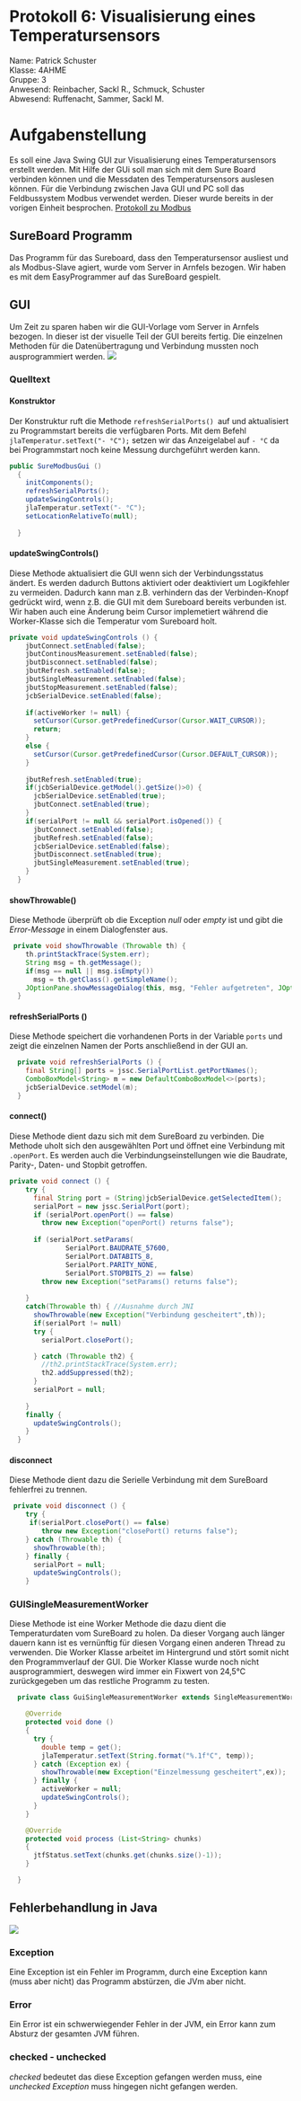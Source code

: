 # Protokoll 6: Visualisierung eines Temperatursensors
Name: Patrick Schuster  
Klasse: 4AHME  
Gruppe: 3    
Anwesend: Reinbacher, Sackl R.,  Schmuck, Schuster  
Abwesend: Ruffenacht, Sammer, Sackl M.

# Aufgabenstellung
Es soll eine Java Swing GUI zur Visualisierung eines Temperatursensors erstellt werden. Mit Hilfe der GUi soll man sich mit dem Sure Board verbinden können und die Messdaten des Temperatursensors auslesen können. Für die Verbindung zwischen Java GUI und PC soll das Feldbussystem Modbus verwendet werden. Dieser wurde bereits in der vorigen Einheit besprochen. [Protokoll zu Modbus]( m14-la1-sx/suspam14/Protokoll5.md )

## SureBoard Programm
Das Programm für das Sureboard, dass den Temperatursensor ausliest und als Modbus-Slave agiert, wurde vom Server in Arnfels bezogen. Wir haben es mit dem EasyProgrammer auf das SureBoard gespielt.

## GUI 
Um Zeit zu sparen haben wir die GUI-Vorlage vom Server in Arnfels bezogen. In dieser ist der visuelle Teil der GUI bereits fertig. Die einzelnen Methoden für die Datenübertragung und Verbindung mussten noch ausprogrammiert werden.
![](https://github.com/suspam14/la1/blob/master/GUI-Temperaturmessung.png)

### Quelltext

#### Konstruktor
Der Konstruktur ruft die Methode `refreshSerialPorts() `auf und aktualisiert zu Programmstart bereits die verfügbaren Ports. 
Mit dem Befehl `jlaTemperatur.setText("- °C");` setzen wir das Anzeigelabel auf `- °C` da bei Programmstart noch keine Messung durchgeführt werden kann.
```java
public SureModbusGui ()
  {
    initComponents();
    refreshSerialPorts();
    updateSwingControls();
    jlaTemperatur.setText("- °C");
    setLocationRelativeTo(null);
    
  }
```

#### updateSwingControls()
Diese Methode aktualisiert die GUI wenn sich der Verbindungsstatus ändert. Es werden dadurch Buttons aktiviert oder deaktiviert um Logikfehler zu vermeiden. Dadurch kann man z.B. verhindern das der Verbinden-Knopf gedrückt wird, wenn z.B. die GUI mit dem Sureboard bereits verbunden ist. Wir haben auch eine Änderung beim Cursor implemetiert während die Worker-Klasse sich die Temperatur vom Sureboard holt.
```java
private void updateSwingControls () {
    jbutConnect.setEnabled(false);
    jbutContinousMeasurement.setEnabled(false);
    jbutDisconnect.setEnabled(false);
    jbutRefresh.setEnabled(false);
    jbutSingleMeasurement.setEnabled(false);
    jbutStopMeasurement.setEnabled(false);
    jcbSerialDevice.setEnabled(false);
    
    if(activeWorker != null) {
      setCursor(Cursor.getPredefinedCursor(Cursor.WAIT_CURSOR));
      return;
    }
    else {
      setCursor(Cursor.getPredefinedCursor(Cursor.DEFAULT_CURSOR));
    }
    
    jbutRefresh.setEnabled(true);
    if(jcbSerialDevice.getModel().getSize()>0) {
      jcbSerialDevice.setEnabled(true);
      jbutConnect.setEnabled(true);
    }
    if(serialPort != null && serialPort.isOpened()) {
      jbutConnect.setEnabled(false);
      jbutRefresh.setEnabled(false);
      jcbSerialDevice.setEnabled(false);
      jbutDisconnect.setEnabled(true);
      jbutSingleMeasurement.setEnabled(true);
    }
  }
```

#### showThrowable()
Diese Methode überprüft ob die Exception *null* oder *empty* ist und gibt die *Error-Message* in einem Dialogfenster aus.
```java
 private void showThrowable (Throwable th) {
    th.printStackTrace(System.err);
    String msg = th.getMessage();
    if(msg == null || msg.isEmpty())
      msg = th.getClass().getSimpleName();
    JOptionPane.showMessageDialog(this, msg, "Fehler aufgetreten", JOptionPane.ERROR_MESSAGE);
  }
```

#### refreshSerialPorts ()
Diese Methode speichert die vorhandenen Ports in der Variable `ports` und zeigt die einzelnen Namen der Ports anschließend in der GUI an.
```java 
  private void refreshSerialPorts () {
    final String[] ports = jssc.SerialPortList.getPortNames();
    ComboBoxModel<String> m = new DefaultComboBoxModel<>(ports);
    jcbSerialDevice.setModel(m);
  }
  ```
  
#### connect()
Diese Methode dient dazu sich mit dem SureBoard zu verbinden. Die Methode uholt sich den ausgewählten Port und öffnet eine Verbindung mit `.openPort`. Es werden auch die Verbindungseinstellungen wie die Baudrate, Parity-, Daten- und Stopbit getroffen. 
```java 
private void connect () {
    try {
      final String port = (String)jcbSerialDevice.getSelectedItem();
      serialPort = new jssc.SerialPort(port);
      if (serialPort.openPort() == false)
        throw new Exception("openPort() returns false");
      
      if (serialPort.setParams(
              SerialPort.BAUDRATE_57600, 
              SerialPort.DATABITS_8, 
              SerialPort.PARITY_NONE, 
              SerialPort.STOPBITS_2) == false)
        throw new Exception("setParams() returns false");  
      
    }
    catch(Throwable th) { //Ausnahme durch JNI
      showThrowable(new Exception("Verbindung gescheitert",th));
      if(serialPort != null)
      try {
        serialPort.closePort();

      } catch (Throwable th2) {
        //th2.printStackTrace(System.err);
        th2.addSuppressed(th2);
      }
      serialPort = null;
     
    } 
    finally {
      updateSwingControls();
    }
  }
```  

#### disconnect
Diese Methode dient dazu die Serielle Verbindung mit dem SureBoard fehlerfrei zu trennen.
```java
 private void disconnect () {
    try {
     if(serialPort.closePort() == false)
        throw new Exception("closePort() returns false");
    } catch (Throwable th) {
      showThrowable(th);
    } finally {
      serialPort = null;
      updateSwingControls();
    }
```
### GUISingleMeasurementWorker
Diese Methode ist eine Worker Methode die dazu dient die Temperaturdaten vom SureBoard zu holen. Da dieser Vorgang auch länger dauern kann ist es vernünftig für diesen Vorgang einen anderen Thread zu verwenden. Die Worker Klasse arbeitet im Hintergrund und stört somit nicht den Programmverlauf der GUI. Die Worker Klasse wurde noch nicht ausprogrammiert, deswegen wird immer ein Fixwert von 24,5°C zurückgegeben um das restliche Programm zu testen.
```java
  private class GuiSingleMeasurementWorker extends SingleMeasurementWorker {

    @Override
    protected void done ()
    {
      try {
        double temp = get();
        jlaTemperatur.setText(String.format("%.1f°C", temp));
      } catch (Exception ex) {
        showThrowable(new Exception("Einzelmessung gescheitert",ex));
      } finally {
        activeWorker = null;
        updateSwingControls();
      }
    }

    @Override
    protected void process (List<String> chunks)
    {
      jtfStatus.setText(chunks.get(chunks.size()-1));
    }

  }
  ```
## Fehlerbehandlung in Java
![](https://camo.githubusercontent.com/44de9326ae31c832041c5e7a88572f3f111bdda4/68747470733a2f2f7170682e65632e71756f726163646e2e6e65742f6d61696e2d71696d672d35656364646366316536373632376563333733306465343032303034316332322d63)
### Exception
Eine Exception ist ein Fehler im Programm, durch eine Exception kann (muss aber nicht) das Programm abstürzen, die JVm aber nicht.
### Error
Ein Error ist ein schwerwiegender Fehler in der JVM, ein Error kann zum Absturz der gesamten JVM führen. 
### checked - unchecked
*checked* bedeutet das diese Exception gefangen werden muss, eine *unchecked Exception* muss hingegen nicht gefangen werden.

  
